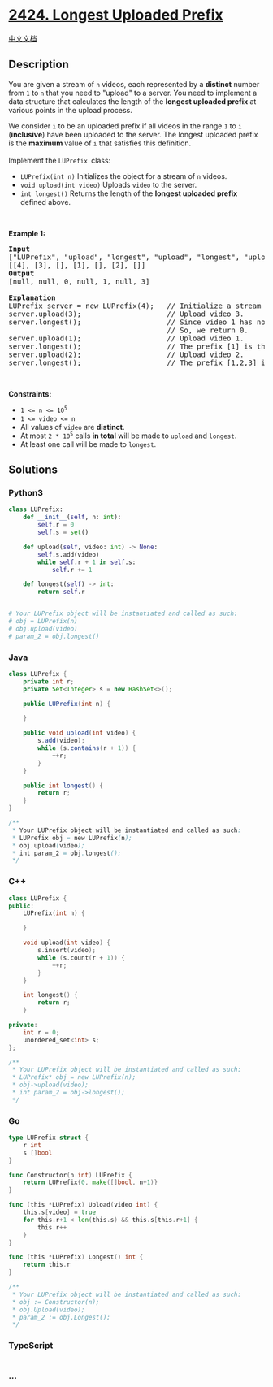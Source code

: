 # [2424. Longest Uploaded Prefix](https://leetcode.com/problems/longest-uploaded-prefix)

[中文文档](/solution/2400-2499/2424.Longest%20Uploaded%20Prefix/README.md)

## Description

<p>You are given a stream of <code>n</code> videos, each represented by a <strong>distinct</strong> number from <code>1</code> to <code>n</code> that you need to &quot;upload&quot; to a server. You need to implement a data structure that calculates the length of the <strong>longest uploaded prefix</strong> at various points in the upload process.</p>

<p>We consider <code>i</code> to be an uploaded prefix if all videos in the range <code>1</code> to <code>i</code> (<strong>inclusive</strong>) have been uploaded to the server. The longest uploaded prefix is the <strong>maximum </strong>value of <code>i</code> that satisfies this definition.<br />
<br />
Implement the <code>LUPrefix </code>class:</p>

<ul>
	<li><code>LUPrefix(int n)</code> Initializes the object for a stream of <code>n</code> videos.</li>
	<li><code>void upload(int video)</code> Uploads <code>video</code> to the server.</li>
	<li><code>int longest()</code> Returns the length of the <strong>longest uploaded prefix</strong> defined above.</li>
</ul>

<p>&nbsp;</p>
<p><strong>Example 1:</strong></p>

<pre>
<strong>Input</strong>
[&quot;LUPrefix&quot;, &quot;upload&quot;, &quot;longest&quot;, &quot;upload&quot;, &quot;longest&quot;, &quot;upload&quot;, &quot;longest&quot;]
[[4], [3], [], [1], [], [2], []]
<strong>Output</strong>
[null, null, 0, null, 1, null, 3]

<strong>Explanation</strong>
LUPrefix server = new LUPrefix(4);   // Initialize a stream of 4 videos.
server.upload(3);                    // Upload video 3.
server.longest();                    // Since video 1 has not been uploaded yet, there is no prefix.
                                     // So, we return 0.
server.upload(1);                    // Upload video 1.
server.longest();                    // The prefix [1] is the longest uploaded prefix, so we return 1.
server.upload(2);                    // Upload video 2.
server.longest();                    // The prefix [1,2,3] is the longest uploaded prefix, so we return 3.
</pre>

<p>&nbsp;</p>
<p><strong>Constraints:</strong></p>

<ul>
	<li><code>1 &lt;= n &lt;= 10<sup>5</sup></code></li>
	<li><code>1 &lt;= video &lt;= n</code></li>
	<li>All values of <code>video</code> are <strong>distinct</strong>.</li>
	<li>At most <code>2 * 10<sup>5</sup></code> calls <strong>in total</strong> will be made to <code>upload</code> and <code>longest</code>.</li>
	<li>At least one call will be made to <code>longest</code>.</li>
</ul>

## Solutions

<!-- tabs:start -->

### **Python3**

```python
class LUPrefix:
    def __init__(self, n: int):
        self.r = 0
        self.s = set()

    def upload(self, video: int) -> None:
        self.s.add(video)
        while self.r + 1 in self.s:
            self.r += 1

    def longest(self) -> int:
        return self.r


# Your LUPrefix object will be instantiated and called as such:
# obj = LUPrefix(n)
# obj.upload(video)
# param_2 = obj.longest()
```

### **Java**

```java
class LUPrefix {
    private int r;
    private Set<Integer> s = new HashSet<>();

    public LUPrefix(int n) {

    }

    public void upload(int video) {
        s.add(video);
        while (s.contains(r + 1)) {
            ++r;
        }
    }

    public int longest() {
        return r;
    }
}

/**
 * Your LUPrefix object will be instantiated and called as such:
 * LUPrefix obj = new LUPrefix(n);
 * obj.upload(video);
 * int param_2 = obj.longest();
 */
```

### **C++**

```cpp
class LUPrefix {
public:
    LUPrefix(int n) {

    }

    void upload(int video) {
        s.insert(video);
        while (s.count(r + 1)) {
            ++r;
        }
    }

    int longest() {
        return r;
    }

private:
    int r = 0;
    unordered_set<int> s;
};

/**
 * Your LUPrefix object will be instantiated and called as such:
 * LUPrefix* obj = new LUPrefix(n);
 * obj->upload(video);
 * int param_2 = obj->longest();
 */
```

### **Go**

```go
type LUPrefix struct {
	r int
	s []bool
}

func Constructor(n int) LUPrefix {
	return LUPrefix{0, make([]bool, n+1)}
}

func (this *LUPrefix) Upload(video int) {
	this.s[video] = true
	for this.r+1 < len(this.s) && this.s[this.r+1] {
		this.r++
	}
}

func (this *LUPrefix) Longest() int {
	return this.r
}

/**
 * Your LUPrefix object will be instantiated and called as such:
 * obj := Constructor(n);
 * obj.Upload(video);
 * param_2 := obj.Longest();
 */
```

### **TypeScript**

```ts

```

### **...**

```

```

<!-- tabs:end -->
